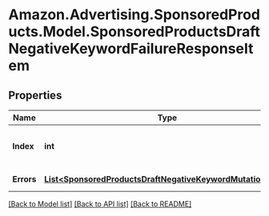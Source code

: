 # Amazon.Advertising.SponsoredProducts.Model.SponsoredProductsDraftNegativeKeywordFailureResponseItem

## Properties

Name | Type | Description | Notes
------------ | ------------- | ------------- | -------------
**Index** | **int** | the index of the draftNegativeKeyword in the array from the request body | 
**Errors** | [**List&lt;SponsoredProductsDraftNegativeKeywordMutationError&gt;**](SponsoredProductsDraftNegativeKeywordMutationError.md) | A list of validation errors | [optional] 

[[Back to Model list]](../README.md#documentation-for-models) [[Back to API list]](../README.md#documentation-for-api-endpoints) [[Back to README]](../README.md)

